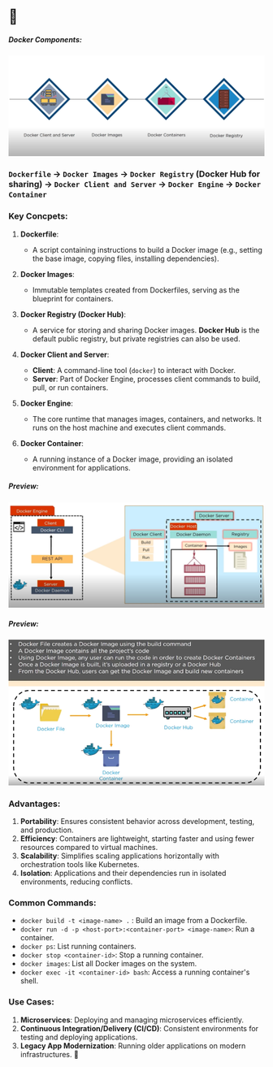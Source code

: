 #  🚢

##### Docker Components:  
![](../Z_Photos/024.png)  
### `Dockerfile` → `Docker Images` → `Docker Registry` (Docker Hub for sharing) → `Docker Client and Server` → `Docker Engine` → `Docker Container`
### Key Concpets:
1. **Dockerfile**: 
   - A script containing instructions to build a Docker image (e.g., setting the base image, copying files, installing dependencies).

2. **Docker Images**: 
   - Immutable templates created from Dockerfiles, serving as the blueprint for containers.

3. **Docker Registry (Docker Hub)**: 
   - A service for storing and sharing Docker images. **Docker Hub** is the default public registry, but private registries can also be used.

4. **Docker Client and Server**: 
   - **Client**: A command-line tool (`docker`) to interact with Docker.
   - **Server**: Part of Docker Engine, processes client commands to build, pull, or run containers.

5. **Docker Engine**: 
   - The core runtime that manages images, containers, and networks. It runs on the host machine and executes client commands.

6. **Docker Container**: 
   - A running instance of a Docker image, providing an isolated environment for applications.  

##### Preview:  
![](../Z_Photos/025.png)  
##### Preview:  
![](../Z_Photos/026.png)  

### Advantages:
1. **Portability**: Ensures consistent behavior across development, testing, and production.
2. **Efficiency**: Containers are lightweight, starting faster and using fewer resources compared to virtual machines.
3. **Scalability**: Simplifies scaling applications horizontally with orchestration tools like Kubernetes.
4. **Isolation**: Applications and their dependencies run in isolated environments, reducing conflicts.

### Common Commands:
- `docker build -t <image-name> .` : Build an image from a Dockerfile.
- `docker run -d -p <host-port>:<container-port> <image-name>`: Run a container.
- `docker ps`: List running containers.
- `docker stop <container-id>`: Stop a running container.
- `docker images`: List all Docker images on the system.
- `docker exec -it <container-id> bash`: Access a running container's shell.

### Use Cases:
1. **Microservices**: Deploying and managing microservices efficiently.
2. **Continuous Integration/Delivery (CI/CD)**: Consistent environments for testing and deploying applications.
3. **Legacy App Modernization**: Running older applications on modern infrastructures.
 🚢